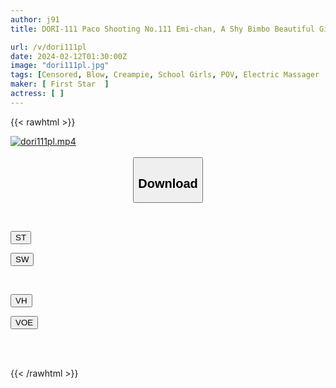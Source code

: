 ```yaml
---
author: j91
title: DORI-111 Paco Shooting No.111 Emi-chan, A Shy Bimbo Beautiful Girl Who Wants To Have Sex

url: /v/dori111pl
date: 2024-02-12T01:30:00Z
image: "dori111pl.jpg"
tags: [Censored, Blow, Creampie, School Girls, POV, Electric Massager	]
maker: [ First Star  ]
actress: [ ]
---
```



{{< rawhtml >}}

<div class="video" data-videoid="jWojpo8dgpfa02">
    <a href="javascript:;">
        <img src="/v/dori111pl/dori111pl.jpg" width="WIDTH" height="HEIGHT" alt="dori111pl.mp4" loading="lazy">
    </a>
</div>

<script type="text/javascript" src="https://j91.asia/asset/on-demand-st.js"></script>

<br>
  <link rel="stylesheet" href="https://j91.asia/asset/bs5.css">
  
  <center>
  <button class="btn btn-primary" type="button" data-bs-toggle="collapse" data-bs-target=".multi-collapse" aria-expanded="false" aria-controls="multiCollapseExample1 multiCollapseExample2"><h2>Download</h2></button></center>
</p>
<div class="row">
  <div class="col">
    <div class="collapse multi-collapse" id="multiCollapseExample1">
      <div class="card card-body">
	      	      <br>
<div class="buttons">  
<p><a href="https://streamtape.to/v/jWojpo8dgpfa02" target="_blank"><button class="btn-hover color-3"><i class="fa fa-download"></i> ST</button></a></p>
<p><a href="https://cdnwish.com/p9froknoodi9" target="_blank"><button class="btn-hover color-2"><i class="fa fa-download"></i> SW</button></a></p></div>
    </div>
  </div>
</div>
  <div class="col">
    <div class="collapse multi-collapse" id="multiCollapseExample2">
      <div class="card card-body">
	      <br>
<div class="buttons">
<p><a href="https://vidhidepro.com/f/fyia8gwcyinz"><button class="btn-hover color-9"><i class="fa fa-download"></i> VH</button></a></p>
<p><a href="https://voe.sx/v9xbnzbnthx1"><button class="btn-hover color-8"><i class="fa fa-download"></i> VOE</button></a></p></div>
<br><br>
      </div>
    </div>
  </div>
</div>

{{< /rawhtml >}}